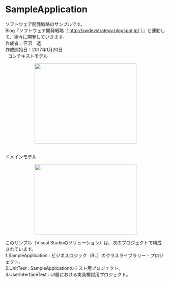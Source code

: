 # SampleApplication
ソフトウェア開発戦略のサンプルです。  
Blog『ソフトウェア開発戦略（ http://swdevstrategy.blogspot.jp/ ）』と連動して、徐々に開発していきます。  
作成者：笹沼　透  
作成開始日：2017年1月20日  
  
  コンテキストモデル  
<div class="separator" style="clear: both; text-align: center;">
<a href="https://1.bp.blogspot.com/-K1xI0VhGnDA/WLD38tu7r0I/AAAAAAAAAM4/AetCsDOhussiWAnqvZbr0NRDKXaT6xl4gCPcB/s1600/%25E3%2582%25B3%25E3%2583%25B3%25E3%2583%2586%25E3%2582%25AD%25E3%2582%25B9%25E3%2583%2588%25E3%2583%25A2%25E3%2583%2587%25E3%2583%25AB.png" imageanchor="1" style="margin-left: 1em; margin-right: 1em;"><img border="0" height="252" src="https://1.bp.blogspot.com/-K1xI0VhGnDA/WLD38tu7r0I/AAAAAAAAAM4/AetCsDOhussiWAnqvZbr0NRDKXaT6xl4gCPcB/s320/%25E3%2582%25B3%25E3%2583%25B3%25E3%2583%2586%25E3%2582%25AD%25E3%2582%25B9%25E3%2583%2588%25E3%2583%25A2%25E3%2583%2587%25E3%2583%25AB.png" width="320" /></a></div>
<div>  
  
  ドメインモデル  
<div class="separator" style="clear: both; text-align: center;">
<a href="https://4.bp.blogspot.com/-cnLT4L1iwkM/WLB-Bbvg-FI/AAAAAAAAAMA/OT1v5epoHzce9-4_9kvzUqIIWIBcRqDZQCPcB/s1600/%25E3%2583%2589%25E3%2583%25A1%25E3%2582%25A4%25E3%2583%25B3%25E3%2583%25A2%25E3%2583%2587%25E3%2583%25AB.jpg" imageanchor="1" style="margin-left: 1em; margin-right: 1em;"><img border="0" height="222" src="https://4.bp.blogspot.com/-cnLT4L1iwkM/WLB-Bbvg-FI/AAAAAAAAAMA/OT1v5epoHzce9-4_9kvzUqIIWIBcRqDZQCPcB/s320/%25E3%2583%2589%25E3%2583%25A1%25E3%2582%25A4%25E3%2583%25B3%25E3%2583%25A2%25E3%2583%2587%25E3%2583%25AB.jpg" width="320" /></a></div>





このサンプル（Visual Studioのソリューション）は、次のプロジェクトで構成されています。  
1.SampleApplication : ビジネスロジック（BL）のクラスライブラリー・プロジェクト。  
2.UnitTest : SampleApplicationのテスト用プロジェクト。  
3.UserInterfaceTest : UI層における実装検討用プロジェクト。
